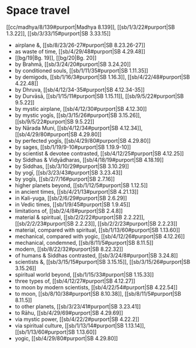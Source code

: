 # Space travel

[[cc/madhya/8/139#purport|Madhya 8.139]], [[sb/1/3/22#purport|SB 1.3.22]], [[sb/3/33/15#purport|SB 3.33.15]]

* airplane &, [[sb/8/23/26-27#purport|SB 8.23.26-27]]
* as waste of time, [[sb/4/29/48#purport|SB 4.29.48]]
*  [[bg/19|Bg. 19]], [[bg/20|Bg. 20]]
* by Brahmā, [[sb/3/24/20#purport|SB 3.24.20]]
* by conditioned souls, [[sb/1/11/35#purport|SB 1.11.35]]
* by demigods, [[sb/1/16/3#purport|SB 1.16.3]], [[sb/4/22/48#purport|SB 4.22.48]]
* by Dhruva, [[sb/4/12/34-35#purport|SB 4.12.34-35]]
* by Durvāsā, [[sb/1/15/11#purport|SB 1.15.11]], [[sb/9/5/22#purport|SB 9.5.22]]
* by mystic airplane, [[sb/4/12/30#purport|SB 4.12.30]]
* by mystic yogīs, [[sb/3/15/26#purport|SB 3.15.26]], [[sb/9/5/22#purport|SB 9.5.22]]
* by Nārada Muni, [[sb/4/12/34#purport|SB 4.12.34]], [[sb/4/29/80#purport|SB 4.29.80]]
* by perfected yogīs, [[sb/4/29/80#purport|SB 4.29.80]]
* by sages, [[sb/1/19/9-10#purport|SB 1.19.9-10]]
* by scientist & devotee contrasted, [[sb/4/12/25#purport|SB 4.12.25]]
* by Siddhas & Vidyādharas, [[sb/4/18/19#purport|SB 4.18.19]]
* by Siddhas, [[sb/3/10/29#purport|SB 3.10.29]]
* by yogī, [[sb/3/23/43#purport|SB 3.23.43]]
* by yogīs, [[sb/2/7/16#purport|SB 2.7.16]]
* higher planets beyond, [[sb/1/12/5#purport|SB 1.12.5]]
* in ancient times, [[sb/4/21/13#purport|SB 4.21.13]]
* in Kali-yuga, [[sb/2/6/29#purport|SB 2.6.29]]
* in Vedic times, [[sb/1/9/45#purport|SB 1.9.45]]
* limitations of, [[sb/2/4/8#purport|SB 2.4.8]]
* material & spiritual, [[sb/2/2/22#purport|SB 2.2.22]], [[sb/2/2/23#purport|SB 2.2.23]], [[sb/2/2/23#purport|SB 2.2.23]]
* material, compared with spiritual, [[sb/1/13/60#purport|SB 1.13.60]]
* mechanical, compared with yogic, [[sb/4/12/26#purport|SB 4.12.26]]
* mechanical, condemned, [[sb/8/11/5#purport|SB 8.11.5]]
* modern, [[sb/8/22/32#purport|SB 8.22.32]]
* of humans & Siddhas contrasted, [[sb/3/24/8#purport|SB 3.24.8]]
* scientists &, [[sb/3/15/15#purport|SB 3.15.15]], [[sb/3/15/26#purport|SB 3.15.26]]
* spiritual world beyond, [[sb/1/15/33#purport|SB 1.15.33]]
* three types of, [[sb/4/12/27#purport|SB 4.12.27]]
* to moon by modern scientists, [[sb/4/22/54#purport|SB 4.22.54]]
* to moon, [[sb/8/10/38#purport|SB 8.10.38]], [[sb/8/11/5#purport|SB 8.11.5]]
* to other planets, [[sb/3/23/41#purport|SB 3.23.41]]
* to Rāhu, [[sb/4/29/69#purport|SB 4.29.69]]
* via mystic power, [[sb/4/22/2#purport|SB 4.22.2]]
* via spiritual culture, [[sb/1/13/14#purport|SB 1.13.14]], [[sb/1/13/60#purport|SB 1.13.60]]
* yogic, [[sb/4/29/80#purport|SB 4.29.80]]
